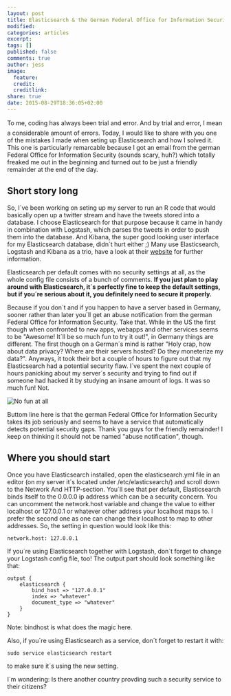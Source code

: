```yaml
---
layout: post
title: Elasticsearch & the German Federal Office for Information Security
modified:
categories: articles
excerpt:
tags: []
published: false
comments: true
author: jess
image:
  feature:
  credit:
  creditlink:
share: true
date: 2015-08-29T18:36:05+02:00
---
```


To me, coding has always been trial and error. And by trial and error, I mean a considerable amount of errors. Today, I would like to share with you one of the mistakes I made when seting up Elasticsearch and how I solved it. This one is particularly remarcable because I got an email from the german Federal Office for Information Security (sounds scary, huh?) which totally freaked me out in the beginning and turned out to be just a friendly remainder at the end of the day.

## Short story long
So, I´ve been working on seting up my server to run an R code that would basically open up a twitter stream and have the tweets stored into a database. I choose Elasticsearch for that purpose because it came in handy in combination with Logstash, which parses the tweets in order to push them into the database. And Kibana, the super good looking user interface for my Elasticsearch database, didn´t hurt either ;) Many use Elasticsearch, Logstash and Kibana as a trio, have a look at their [website](https://www.elastic.co/de/) for further information. 
 
Elasticsearch per default comes with no security settings at all, as the whole config file consists of a bunch of comments. **If you just plan to play around with Elasticsearch, it´s perfectly fine to keep the default settings, but if you´re serious about it, you definitely need to secure it properly.** 
 
Because if you don´t and if you happen to have a server based in Germany, sooner rather than later you´ll get an abuse notification from the german Federal Office for Information Security. Take that.
While in the US the first though when confronted to new apps, webapps and other services seems to be "Awesome! It´ll be so much fun to try it out!", in Germany things are different. The first though on a German´s mind is rather "Holy crap, how about data privacy? Where are their servers hosted? Do they moneterize my data?". Anyways, it took their bot a couple of hours to figure out that my Elasticsearch had a potential security flaw. I´ve spent the next couple of hours panicking about my server´s security and trying to find out if someone had hacked it by studying an insane amount of logs. It was so much fun! Not. 

![No fun at all](http://i.imgur.com/Dz3nk.jpg)

Buttom line here is that the german Federal Office for Information Security takes its job seriously and seems to have a service that automatically detects potential security gaps. Thank you guys for the friendly remainder! I keep on thinking it should not be named "abuse notification", though.
 
## Where you should start
Once you have Elasticsearch installed, open the elasticsearch.yml file in an editor (on my server it´s located under /etc/elasticsearch/) and scroll down to the Network And HTTP-section. You´ll see that per default, Elasticsearch binds itself to the 0.0.0.0 ip address which can be a security concern. You can uncomment the network.host variable and change the value to either localhost or 127.0.0.1 or whatever other address your localhost maps to. I prefer the second one as one can change their localhost to map to other addresses. So, the setting in question would look like this:
```{r, eval=FALSE}
network.host: 127.0.0.1
```
 
If you´re using Elasticsearch together with Logstash, don´t forget to change your Logstash config file, too! The output part should look something like that: 

```{r, eval=FALSE}
output {
    elasticsearch {
        bind_host => "127.0.0.1"
        index => "whatever"
        document_type => "whatever"
    }
}
```
 
Note: bindhost is what does the magic here. 

Also, if you´re using Elasticsearch as a service, don´t forget to restart it with:
```{r, eval=FALSE}
sudo service elasticsearch restart
```
to make sure it´s using the new setting. 
 
 
I´m wondering: Is there another country provding such a security service to their citizens?
<span class = "dropcap"></span>
